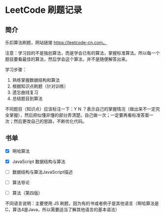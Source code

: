 # LeetCode 刷题记录

## 简介

乐扣算法刷题，网站链接 https://leetcode-cn.com。

注意：学习目的不是独创算法，而是学会已有的算法，掌握标准算法。所以每一个题目要看最佳的算法，然后学会这个算法，并不是随便解答出来。

学习步骤：

1. 熟练掌握数据结构和算法
2. 根据知识点刷题（针对训练）
3. 遗忘曲线复习
4. 总结题目到算法

不同题目（知识点）应该标注一下：Y N ？表示自己的掌握情况（做出来不一定完全掌握），然后把似懂非懂的部分弄清楚。自己做一次；一定要再看标准答案一次；然后更改自己的思路，不断优化代码。



## 书单

- [x] 啊哈算法
- [x] JavaScript 数据结构与算法
- [ ] 数据结构与算法JavaScript描述
- [ ] 算法导论
- [ ] 算法（第四版）



不同语言说明：主要使用 JS 刷题，因为有的书或者例子是其他语言（啊哈算法是C，算法4是Java，所以需要适当了解其他语言的基本语法）
